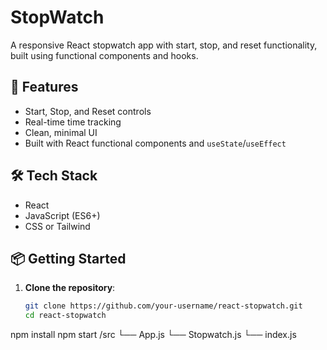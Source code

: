 # StopWatch
A responsive React stopwatch app with start, stop, and reset functionality, built using functional components and hooks.

## 🚀 Features

- Start, Stop, and Reset controls
- Real-time time tracking
- Clean, minimal UI
- Built with React functional components and `useState`/`useEffect`

## 🛠️ Tech Stack

- React
- JavaScript (ES6+)
- CSS or Tailwind 

## 📦 Getting Started

1. **Clone the repository**:
   ```bash
   git clone https://github.com/your-username/react-stopwatch.git
   cd react-stopwatch
npm install
npm start
/src
  └── App.js
  └── Stopwatch.js
  └── index.js
